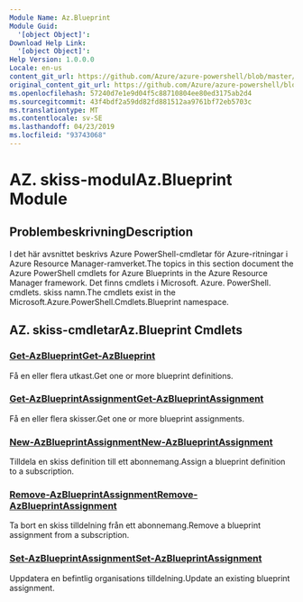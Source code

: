 ```yaml
---
Module Name: Az.Blueprint
Module Guid:
  '[object Object]': 
Download Help Link:
  '[object Object]': 
Help Version: 1.0.0.0
Locale: en-us
content_git_url: https://github.com/Azure/azure-powershell/blob/master/src/Blueprint/Blueprint/help/Az.Blueprint.md
original_content_git_url: https://github.com/Azure/azure-powershell/blob/master/src/Blueprint/Blueprint/help/Az.Blueprint.md
ms.openlocfilehash: 57240d7e1e9d04f5c88710804ee80ed3175ab2d4
ms.sourcegitcommit: 43f4bdf2a59dd82fd881512aa9761bf72eb5703c
ms.translationtype: MT
ms.contentlocale: sv-SE
ms.lasthandoff: 04/23/2019
ms.locfileid: "93743068"
---
```

# <span data-ttu-id="d3525-101">AZ. skiss-modul</span><span class="sxs-lookup"><span data-stu-id="d3525-101">Az.Blueprint Module</span></span>
## <span data-ttu-id="d3525-102">Problembeskrivning</span><span class="sxs-lookup"><span data-stu-id="d3525-102">Description</span></span>
<span data-ttu-id="d3525-103">I det här avsnittet beskrivs Azure PowerShell-cmdletar för Azure-ritningar i Azure Resource Manager-ramverket.</span><span class="sxs-lookup"><span data-stu-id="d3525-103">The topics in this section document the Azure PowerShell cmdlets for Azure Blueprints in the Azure Resource Manager framework.</span></span> <span data-ttu-id="d3525-104">Det finns cmdlets i Microsoft. Azure. PowerShell. cmdlets. skiss namn.</span><span class="sxs-lookup"><span data-stu-id="d3525-104">The cmdlets exist in the Microsoft.Azure.PowerShell.Cmdlets.Blueprint namespace.</span></span>

## <span data-ttu-id="d3525-105">AZ. skiss-cmdletar</span><span class="sxs-lookup"><span data-stu-id="d3525-105">Az.Blueprint Cmdlets</span></span>
### [<span data-ttu-id="d3525-106">Get-AzBlueprint</span><span class="sxs-lookup"><span data-stu-id="d3525-106">Get-AzBlueprint</span></span>](Get-AzBlueprint.md)
<span data-ttu-id="d3525-107">Få en eller flera utkast.</span><span class="sxs-lookup"><span data-stu-id="d3525-107">Get one or more blueprint definitions.</span></span>

### [<span data-ttu-id="d3525-108">Get-AzBlueprintAssignment</span><span class="sxs-lookup"><span data-stu-id="d3525-108">Get-AzBlueprintAssignment</span></span>](Get-AzBlueprintAssignment.md)
<span data-ttu-id="d3525-109">Få en eller flera skisser.</span><span class="sxs-lookup"><span data-stu-id="d3525-109">Get one or more blueprint assignments.</span></span>

### [<span data-ttu-id="d3525-110">New-AzBlueprintAssignment</span><span class="sxs-lookup"><span data-stu-id="d3525-110">New-AzBlueprintAssignment</span></span>](New-AzBlueprintAssignment.md)
<span data-ttu-id="d3525-111">Tilldela en skiss definition till ett abonnemang.</span><span class="sxs-lookup"><span data-stu-id="d3525-111">Assign a blueprint definition to a subscription.</span></span>

### [<span data-ttu-id="d3525-112">Remove-AzBlueprintAssignment</span><span class="sxs-lookup"><span data-stu-id="d3525-112">Remove-AzBlueprintAssignment</span></span>](Remove-AzBlueprintAssignment.md)
<span data-ttu-id="d3525-113">Ta bort en skiss tilldelning från ett abonnemang.</span><span class="sxs-lookup"><span data-stu-id="d3525-113">Remove a blueprint assignment from a subscription.</span></span>

### [<span data-ttu-id="d3525-114">Set-AzBlueprintAssignment</span><span class="sxs-lookup"><span data-stu-id="d3525-114">Set-AzBlueprintAssignment</span></span>](Set-AzBlueprintAssignment.md)
<span data-ttu-id="d3525-115">Uppdatera en befintlig organisations tilldelning.</span><span class="sxs-lookup"><span data-stu-id="d3525-115">Update an existing blueprint assignment.</span></span>

